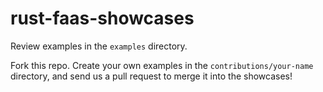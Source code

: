 # rust-faas-showcases

Review examples in the `examples` directory.

Fork this repo. Create your own examples in the `contributions/your-name` directory, and send us a pull request to merge it into the showcases!
